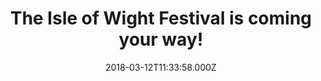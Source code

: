 ---
campaign-uuid: "c-4ea0b210-e7c5-4f02-bb22-9e3f5c0247c4"
type: "Preview"
category: "Tickets"
date: "2018-03-12T11:33:58.000Z"
end-date: "2018-05-31T23:59:00.000Z"
disable-form: false
is_promoted: false
has_entry_page: false
title: "The Isle of Wight Festival is coming your way!"
competition-description: "<p>We are ready! The festival that you’ve been waiting for\
  \ is just around the corner and we couldn’t be more excited! The Isle of Wight Festival!\n\
  This year's Festival celebrates its 50th anniversary and it will take place from\
  \ June 21 to 24 at Seaclose Park, Newport! \nThe Script, James Bay, Camila Cabello,\
  \ Liam Gallagher… and that is just the beginning!</p> \n<p>If this sounds like the\
  \ perfect holiday for you, what are you waiting for? Hurry up! Get tickets before\
  \ they are sold out!</p>\n"
banner-img: "https://assets.expresslyapp.com/asset-d9606ff5-321d-482a-97a4-4f02f9f16fb8.jpg"
logo-left-href: "https://www.tickx.co.uk/"
logo-left-image: "https://assets.expresslyapp.com/asset-68e883d3-8435-4bde-a4db-e58cc6dd5458.jpg"
logo-left-title: "Tickx"
has-winner: false
country-restrictions:
- "GB"
---